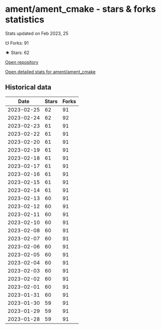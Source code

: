 # ament/ament_cmake - stars & forks statistics

Stats updated on Feb 2023, 25

☋ Forks: 91

★ Stars: 62

[Open repository](https://github.com/ament/ament_cmake)

[Open detailed stats for ament/ament_cmake](https://reviewgithub.com/rep/ament/ament_cmake)

## Historical data
| Date | Stars | Forks |
|------|-------|-------|
| 2023-02-25 | 62 | 91 | 
| 2023-02-24 | 62 | 92 | 
| 2023-02-23 | 61 | 91 | 
| 2023-02-22 | 61 | 91 | 
| 2023-02-20 | 61 | 91 | 
| 2023-02-19 | 61 | 91 | 
| 2023-02-18 | 61 | 91 | 
| 2023-02-17 | 61 | 91 | 
| 2023-02-16 | 61 | 91 | 
| 2023-02-15 | 61 | 91 | 
| 2023-02-14 | 61 | 91 | 
| 2023-02-13 | 60 | 91 | 
| 2023-02-12 | 60 | 91 | 
| 2023-02-11 | 60 | 91 | 
| 2023-02-10 | 60 | 91 | 
| 2023-02-08 | 60 | 91 | 
| 2023-02-07 | 60 | 91 | 
| 2023-02-06 | 60 | 91 | 
| 2023-02-05 | 60 | 91 | 
| 2023-02-04 | 60 | 91 | 
| 2023-02-03 | 60 | 91 | 
| 2023-02-02 | 60 | 91 | 
| 2023-02-01 | 60 | 91 | 
| 2023-01-31 | 60 | 91 | 
| 2023-01-30 | 59 | 91 | 
| 2023-01-29 | 59 | 91 | 
| 2023-01-28 | 59 | 91 | 

